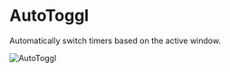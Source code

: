 # AutoToggl
Automatically switch timers based on the active window.

![AutoToggl](../assets/main.jpg?raw=true)
